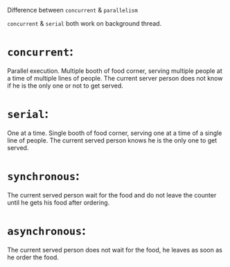 Difference between `concurrent` & `parallelism`

`concurrent` & `serial` both work on background thread.

# `concurrent`:
Parallel execution. Multiple booth of food corner, serving multiple people at a time of multiple lines of people. The current server person does not know if he is the only one or not to get served.

# `serial`:
One at a time. Single booth of food corner, serving one at a time of a single line of people. The current served person knows he is the only one to get served.

# `synchronous`:
The current served person wait for the food and do not leave the counter until he gets his food after ordering.

# `asynchronous`:
The current served person does not wait for the food, he leaves as soon as he order the food.
